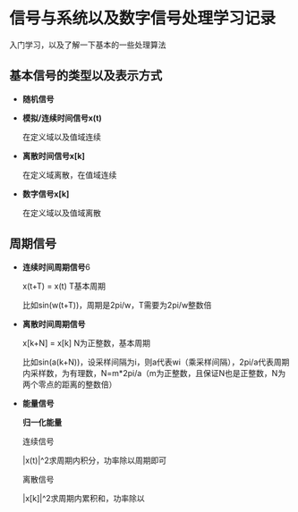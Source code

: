 # 信号与系统以及数字信号处理学习记录

入门学习，以及了解一下基本的一些处理算法

## 基本信号的类型以及表示方式

+ **随机信号**

+ **模拟/连续时间信号x(t)**

    在定义域以及值域连续

+ **离散时间信号x[k]**

    在定义域离散，在值域连续

+ **数字信号x[k]**

    在定义域以及值域离散

## 周期信号

+ **连续时间周期信号**6 

    x(t+T) = x(t) T基本周期

    比如sin(w(t+T))，周期是2pi/w，T需要为2pi/w整数倍

+ **离散时间周期信号**

    x[k+N] = x[k] N为正整数，基本周期

    比如sin(a(k+N))，设采样间隔为i，则a代表wi（乘采样间隔），2pi/a代表周期内采样数，为有理数，N=m*2pi/a（m为正整数，且保证N也是正整数，N为两个零点的距离的整数倍）

+ **能量信号**

    **归一化能量**

    连续信号

    |x(t)|^2求周期内积分，功率除以周期即可

    离散信号

    |x[k]|^2求周期内累积和，功率除以

